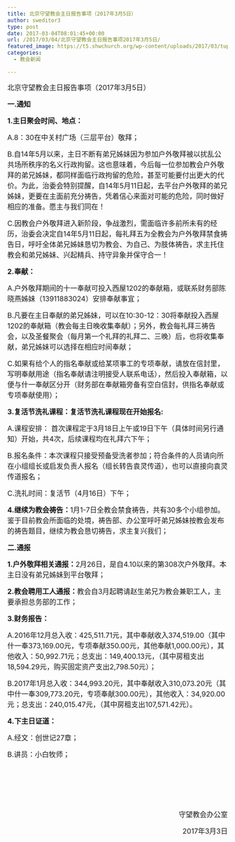 ```yaml
---
title: 北京守望教会主日报告事项（2017年3月5日）
author: sweditor3
type: post
date: 2017-03-04T08:01:45+00:00
url: /2017/03/04/北京守望教会主日报告事项2017年3月5日/
featured_image: https://t5.shwchurch.org/wp-content/uploads/2017/03/tupian-3-1000x288.jpg
categories:
  - 教会新闻

---
```

<span style="font-size: 12pt;">北京守望教会主日报告事项（2017年3月5日） </span>
  
<!--more-->


  
**<span style="font-size: 12pt;">一.通知</span>**

**<span style="font-size: 12pt;">1.主日聚会时间、地点：</span>**

<span style="font-size: 12pt;">A.8：30在中关村广场（三层平台）敬拜；</span>

<span style="font-size: 12pt;">B.自14年5月以来，主日不断有弟兄姊妹因为参加户外敬拜被以扰乱公共场所秩序的名义行政拘留。这也意味着，今后每一位参加教会户外敬拜的弟兄姊妹，都同样面临行政拘留的危险，甚至可能要付出更大的代价。为此，治委会特别提醒，自14年5月11日起，去平台户外敬拜的弟兄姊妹，更要在主面前充分祷告，凭着信心来面对可能的危险，同时做好相应的准备。愿主与我们同在！</span>

<span style="font-size: 12pt;">C.因教会户外敬拜进入新阶段，争战激烈，需面临许多前所未有的经历，治委会决定自14年5月11日起，每礼拜五为全教会为户外敬拜禁食祷告日，呼吁全体弟兄姊妹恳切为教会、为自己、为肢体祷告，求主托住教会和弟兄姊妹、兴起精兵、持守异象并保守合一！</span>

**<span style="font-size: 12pt;">2.奉献：</span>**

<span style="font-size: 12pt;">A.户外敬拜期间的十一奉献可投入西屋1202的奉献箱，或联系财务部陈晓燕姊妹（13911883024）安排奉献事宜；</span>

<span style="font-size: 12pt;">B.凡要在主日奉献的弟兄姊妹，可以在10:30-12：30将奉献投入西屋1202的奉献箱（教会每主日晚收集奉献）；另外，教会每礼拜三祷告会，以及圣餐聚会（每月第一个礼拜的礼拜二、三晚）后，也将收集奉献，弟兄姊妹可以选择在相应时间奉献；</span>

<span style="font-size: 12pt;">C.如果有给个人的指名奉献或给某项事工的专项奉献，请放在信封里，写明奉献用途（指名奉献请注明接受人联系电话），然后投入奉献箱，以便与什一奉献区分开（财务部在奉献箱旁备有空白信封，供指名奉献或专项奉献使用）；</span>

**<span style="font-size: 12pt;">3.复活节洗礼课程：复活节洗礼课程现在开始报名:</span>**

<span style="font-size: 12pt;">A.课程安排： 首次课程定于3月18日上午或19日下午（具体时间另行通知）开始，共4次，后续课程均在礼拜六下午；</span>

<span style="font-size: 12pt;">B.报名条件：本次课程只接受预备受洗者参加；符合条件的人员请向所在小组组长或启发负责人报名（组长转告袁灵传道），也可以直接向袁灵传道报名；</span>

<span style="font-size: 12pt;">C.洗礼时间：复活节（4月16日）下午；</span>

<span style="font-size: 12pt;"><strong>4.继续为教会祷告：</strong>1月1-7日全教会禁食祷告，共有30多个小组参加。鉴于目前教会所面临的处境，祷告部、办公室呼吁弟兄姊妹按教会发布的祷告题目，继续为教会恳切祷告，求主复兴我们；</span>

**<span style="font-size: 12pt;">二.通报</span>**

<span style="font-size: 12pt;"><strong>1.户外敬拜相关通报：</strong>2月26日，是自4.10以来的第308次户外敬拜。本主日没有弟兄姊妹到平台敬拜；</span>

<span style="font-size: 12pt;"><strong>2.教会聘用工人通报：</strong>教会自3月起聘请赵生弟兄为教会兼职工人，主要承担总务部的工作；</span>

**<span style="font-size: 12pt;">3.财务报告：</span>**

<span style="font-size: 12pt;">A.2016年12月总入收：425,511.71元，其中奉献收入374,519.00（其中什一奉373,169.00元，专项奉献350.00元，其他奉献1,000.00元），其他收入：50,992.71元；总支出：149,400.13元，（其中房租支出18,594.29元，购买固定资产支出2,798.50元）；</span>

<span style="font-size: 12pt;">B.2017年1月总入收：344,993.20元，其中奉献收入310,073.20元（其中什一奉309,773.20元，专项奉献300.00元），其他收入：34,920.00元；总支出：240,015.47元，（其中房租支出107,571.42元）。</span>

**<span style="font-size: 12pt;">4.下主日证道：</span>**

<span style="font-size: 12pt;">A.经文：创世记27章；</span>

<span style="font-size: 12pt;">B.讲员：小白牧师；</span>
  
<span style="font-size: 12pt;"> </span>

<span style="font-size: 12pt;">                                                  </span>

&nbsp;

<p style="text-align: right;">
  <span style="font-size: 12pt;">守望教会办公室</span>
</p>

<p style="text-align: right;">
  <span style="font-size: 12pt;"> 2017年3月3日</span>
</p>